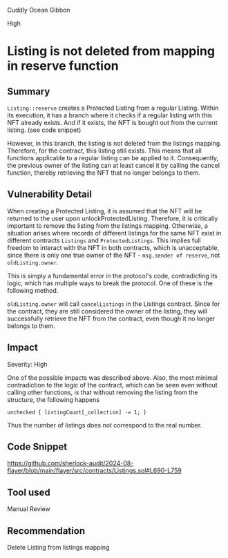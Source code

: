 Cuddly Ocean Gibbon

High

# Listing is not deleted from mapping in reserve function

## Summary

`Listing::reserve` creates a Protected Listing from a regular Listing. Within its execution, it has a branch where it checks if a regular listing with this NFT already exists. And if it exists, the NFT is bought out from the current listing. (see code snippet)

However, in this branch, the listing is not deleted from the listings mapping. Therefore, for the contract, this listing still exists. This means that all functions applicable to a regular listing can be applied to it. Consequently, the previous owner of the listing can at least cancel it by calling the cancel function, thereby retrieving the NFT that no longer belongs to them.

## Vulnerability Detail

When creating a Protected Listing, it is assumed that the NFT will be returned to the user upon unlockProtectedListing. Therefore, it is critically important to remove the listing from the listings mapping. Otherwise, a situation arises where records of different listings for the same NFT exist in different contracts `Listings` and `ProtectedListings`. This implies full freedom to interact with the NFT in both contracts, which is unacceptable, since there is only one true owner of the NFT - `msg.sender of reserve`, not `oldListing.owner`.

This is simply a fundamental error in the protocol's code, contradicting its logic, which has multiple ways to break the protocol. One of these is the following method.

`oldListing.owner` will call `cancelListings` in the Listings contract. Since for the contract, they are still considered the owner of the listing, they will successfully retrieve the NFT from the contract, even though it no longer belongs to them.

## Impact

Severity: High

One of the possible impacts was described above. Also, the most minimal contradiction to the logic of the contract, which can be seen even without calling other functions, is that without removing the listing from the structure, the following happens 

`unchecked { listingCount[_collection] -= 1; }`

Thus the number of listings does not correspond to the real number.

## Code Snippet

https://github.com/sherlock-audit/2024-08-flayer/blob/main/flayer/src/contracts/Listings.sol#L690-L759

## Tool used

Manual Review

## Recommendation

Delete Listing from listings mapping